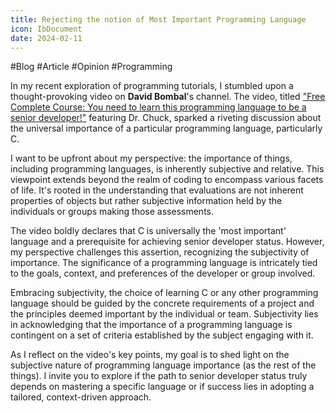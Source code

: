 ```yaml
---
title: Rejecting the notion of Most Important Programming Language
icon: IbDocument
date: 2024-02-11
---
```

#Blog #Article #Opinion #Programming

In my recent exploration of programming tutorials, I stumbled upon a thought-provoking video on **David Bombal**'s channel. The video, titled ["Free Complete Course: You need to learn this programming language to be a senior developer!"](https://www.youtube.com/watch?v=6uqgiFhW0Fs) featuring Dr. Chuck, sparked a riveting discussion about the universal importance of a particular programming language, particularly C.

I want to be upfront about my perspective: the importance of things, including programming languages, is inherently subjective and relative. This viewpoint extends beyond the realm of coding to encompass various facets of life. It's rooted in the understanding that evaluations are not inherent properties of objects but rather subjective information held by the individuals or groups making those assessments.

The video boldly declares that C is universally the 'most important' language and a prerequisite for achieving senior developer status. However, my perspective challenges this assertion, recognizing the subjectivity of importance. The significance of a programming language is intricately tied to the goals, context, and preferences of the developer or group involved.

Embracing subjectivity, the choice of learning C or any other programming language should be guided by the concrete requirements of a project and the principles deemed important by the individual or team. Subjectivity lies in acknowledging that the importance of a programming language is contingent on a set of criteria established by the subject engaging with it.

As I reflect on the video's key points, my goal is to shed light on the subjective nature of programming language importance (as the rest of the things). I invite you to explore if the path to senior developer status truly depends on mastering a specific language or if success lies in adopting a tailored, context-driven approach.